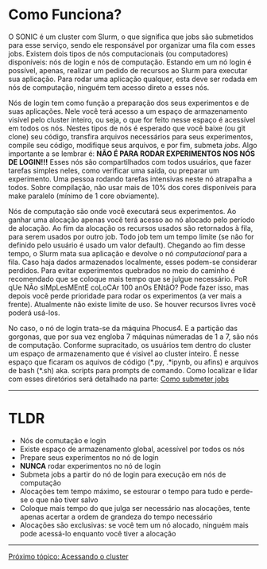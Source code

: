 # Como Funciona?

O SONIC é um cluster com Slurm, o que significa que jobs são submetidos para esse serviço, sendo ele responsável por organizar uma fila com esses jobs. Existem dois tipos de nós computacionais (ou computadores) disponíveis: nós de login e nós de computação. 
Estando em um nó login é possível, apenas, realizar um pedido de recursos ao Slurm para executar sua aplicação. Para rodar uma aplicação qualquer, esta deve ser rodada em nós de computação, ninguém tem acesso direto a esses nós. 

Nós de login tem como função a preparação dos seus experimentos e de suas aplicações. Nele você terá acesso a um espaço de armazenamento visível pelo cluster inteiro, ou seja, o que for feito nesse espaço é acessível em todos os nós. Nestes tipos de nós é esperado que você baixe (ou git clone) seu código, transfira arquivos necessários para seus experimentos, compile seu código, modifique seus arquivos, e por fim, submeta *jobs*. Algo importante a se lembrar é: **NÃO É PARA RODAR EXPERIMENTOS NOS NÓS DE LOGIN!!!** Esses nós são compartilhados com todos usuários, que fazer tarefas simples neles, como verificar uma saída, ou preparar um experimento. Uma pessoa rodando tarefas intensivas neste nó atrapalha a todos. Sobre compilação, não usar mais de 10% dos cores disponíveis para make paralelo (mínimo de 1 core obviamente).

Nós de computação são onde você executará seus experimentos. Ao ganhar uma alocação apenas você terá acesso ao nó alocado pelo período de alocação. Ao fim da alocação os recursos usados são retornados à fila, para serem usados por outro job. Todo job tem um tempo limite (se não for definido pelo usuário é usado um valor default). Chegando ao fim desse tempo, o Slurm mata sua aplicação e devolve o nó *computacional* para a fila. Caso haja dados armazenados localmente, esses podem-se considerar perdidos. Para evitar experimentos quebrados no meio do caminho é recomendado que se coloque mais tempo que se julgue necessário. PoR qUe NÃo sIMpLesMEntE coLoCAr 100 anOs ENtãO? Pode fazer isso, mas depois você perde prioridade para rodar os experimentos (a ver mais a frente). Atualmente não existe limite de uso. Se houver recursos livres você poderá usá-los.

No caso, o nó de login trata-se da máquina Phocus4. E a partição das gorgonas, que por sua vez engloba 7 máquinas númeradas de 1 a 7, são nós de computação. Conforme supracitado, os usuários tem dentro do cluster um espaço de armazenamento que é visivel ao cluster inteiro. É nesse espaço que ficaram os aquivos de código (\*.py, .\*ipynb, ou afins) e arquivos de bash (\*.sh) aka. scripts para prompts de comando. Como localizar e lidar com esses diretórios será detalhado na parte: [Como submeter jobs](submissao-slurm.md)

___

# TLDR
 - Nós de comutação e login
 - Existe espaço de armazenamento global, acessível por todos os nós
 - Prepare seus experimentos no nó de login
 - **NUNCA** rodar experimentos no nó de login
 - Submeta jobs a partir do nó de login para execução em nós de computação
 - Alocações tem tempo máximo, se estourar o tempo para tudo e perde-se o que não tiver salvo
 - Coloque mais tempo do que julga ser necessário nas alocações, tente apenas acertar a ordem de grandeza do tempo necessário
 - Alocações são exclusivas: se você tem um nó alocado, ninguém mais pode acessá-lo enquanto você tiver a alocação

___

[Próximo tópico: Acessando o cluster](acesso.md)